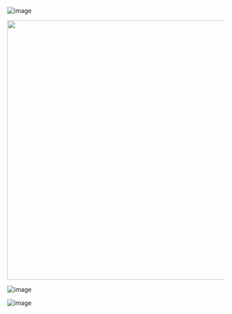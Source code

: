 ![image](https://user-images.githubusercontent.com/22312764/133931285-668271e3-1c3f-4db1-936c-6459768c4768.png)

<img src= "https://user-images.githubusercontent.com/22312764/133931403-c33f0e36-868a-4fb4-a82b-f8ebb6744a4c.png" width = "600">

![image](https://user-images.githubusercontent.com/22312764/133931660-3232e44a-8a41-4319-a3d6-b34a2831c337.png)


![image](https://user-images.githubusercontent.com/22312764/133931737-f00d4095-e57b-471d-a01c-24e704de4f2f.png)


